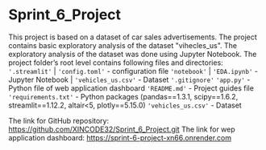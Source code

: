 # Sprint_6_Project
This project is based on a dataset of car sales advertisements. The project contains basic exploratory analysis of the dataset "vihecles_us".
The exploratory analysis of the dataset was done using Jupyter Notebook.
The project folder’s root level contains following files and directories:
`'.streamlit'`
|  `'config.toml'` - configuration file
`'notebook'`
|  `'EDA.ipynb'` - Jupyter Notebook
|  `'vehicles_us.csv'` - Dataset
`'.gitignore'`
`'app.py'` - Python file of web application dashboard
`'README.md'` - Project guides file
`'requirements.txt'` - Python packages (pandas==1.3.1, scipy==1.6.2, streamlit==1.12.2, altair<5, plotly==5.15.0)
`'vehicles_us.csv'` - Dataset

The link for GitHub repository: https://github.com/XINCODE32/Sprint_6_Project.git
The link for wep application dashboard: https://sprint-6-project-xn66.onrender.com
